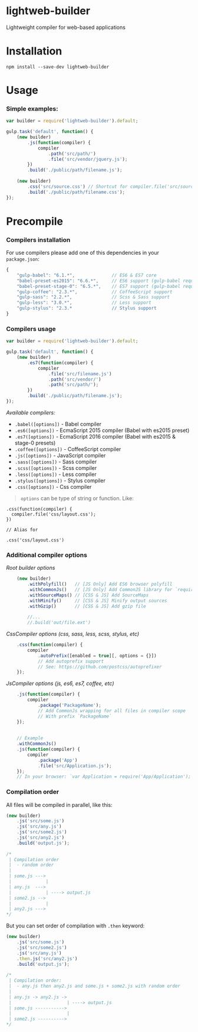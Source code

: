 lightweb-builder
======================

Lightweight compiler for web-based applications

# Installation

```
npm install --save-dev lightweb-builder
```

# Usage

### Simple examples:

```js
var builder = require('lightweb-builder').default;

gulp.task('default', function() {
    (new builder)
        .js(function(compiler) {
            compiler
                .path('src/path/')
                .file('src/vendor/jquery.js');
        })
        .build('./public/path/filename.js');
        
    (new builder)
        .css('src/source.css') // Shortcut for compiler.file('src/source.css');
        .build('./public/path/filename.css');
});
```

# Precompile

### Compilers installation

For use compilers please add one of this dependencies in your `package.json`:
```js
{
    "gulp-babel": "6.1.*",              // ES6 & ES7 core
    "babel-preset-es2015": "6.6.*",     // ES6 support (gulp-babel required)
    "babel-preset-stage-0": "6.5.*",    // ES7 support (gulp-babel required)
    "gulp-coffee": "2.3.*",             // CoffeeScript support
    "gulp-sass": "2.2.*",               // Scss & Sass support
    "gulp-less": "3.0.*",               // Less support
    "gulp-stylus": "2.3.*               // Stylus support
}
```

### Compilers usage

```js
var builder = require('lightweb-builder').default;

gulp.task('default', function() {
    (new builder)
        .es7(function(compiler) {
            compiler
                .file('src/filename.js')
                .path('src/vendor/')
                .path('src/path/');
        })
        .build('./public/path/filename.js');
});
```

*Available compilers:*

- `.babel([options])` - Babel compiler
- `.es6([options])` - EcmaScript 2015 compiler (Babel with es2015 preset)
- `.es7([options])` - EcmaScript 2016 compiler (Babel with es2015 & stage-0 presets)
- `.coffee([options])` - CoffeeScript compiler
- `.js([options])` - JavaScript compiler
- `.sass([options])` - Sass compiler
- `.scss([options])` - Scss compiler
- `.less([options])` - Less compiler
- `.stylus([options])` - Stylus compiler
- `.css([options])` - Css compiler

> `options` can be type of string or function. Like:
```
.css(function(compiler) {
  compiler.file('css/layout.css');
})

// Alias for

.css('css/layout.css')
```


### Additional compiler options
 
*Root builder options*

```js
    (new builder)
        .withPolyfill()   // [JS Only] Add ES6 browser polyfill
        .withCommonJs()   // [JS Only] Add CommonJS library for `require` function support
        .withSourceMaps() // [CSS & JS] Add SourceMaps
        .withMinify()     // [CSS & JS] Minify output sources
        .withGzip()       // [CSS & JS] Add gzip file
        
        //...
        //.build('out/file.ext')
```

*CssCompiler options (css, sass, less, scss, stylus, etc)*

```js
    .css(function(compiler) {
        compiler
            .autoPrefix([enabled = true][, options = {}]) 
            // Add autoprefix support
            // See: https://github.com/postcss/autoprefixer
    });
```

*JsCompiler options (js, es6, es7, coffee, etc)*

```js
    .js(function(compiler) {
        compiler
            .package('PackageName');
            // Add CommonJs wrapping for all files in compiler scope
            // With prefix `PackageName`
    });
    
    
    // Example
    .withCommonJs()
    .js(function(compiler) {
        compiler
            .package('App')
            .file('src/Application.js');
    });
    // In your browser: `var Application = require('App/Application');`
```

### Compilation order

All files will be compiled in parallel, like this:

```js
(new builder)
    .js('src/some.js')
    .js('src/any.js')
    .js('src/some2.js')
    .js('src/any2.js')
    .build('output.js');
    
/*
 | Compilation order 
 |  - random order
 |
 | some.js --->
 |             |    
 | any.js  --->
 |             | ----> output.js
 | some2.js -->
 |             |
 | any2.js --->
*/
```

But you can set order of compilation with `.then` keyword:

```js
(new builder)
    .js('src/some.js')
    .js('src/some2.js')
    .js('src/any.js')
    .then.js('src/any2.js')
    .build('output.js');
    
/*
 | Compilation order: 
 |  - any.js then any2.js and some.js + some2.js with random order
 |
 | any.js -> any2.js ->
 |                     | ----> output.js
 | some.js ----------->
 |                     |
 | some2.js ---------->
*/
```
